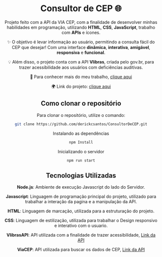 <div align="center">

# Consultor de CEP 🌐

Projeto feito com a API da VIA CEP, com a finalidade de desenvolver minhas habilidades em programação, utilizando **HTML**, **CSS**, **JavaScript**, trabalho com **APIs** e ícones. 

✨ O objetivo é levar informação ao usuário, permitindo a consulta fácil do CEP que desejar! Com uma interface **dinâmica**, **interativa**, **amigável**, **responsiva** e **funcional**. 

💡 Além disso, o projeto conta com a API **Vlibras**, criada pelo gov.br, para trazer acessibilidade aos usuários com deficiências auditivas.

🔗 Para conhecer mais do meu trabalho, [clique aqui](https://www.linkedin.com/in/derickcampossantos/)

🌍 Link do projeto: [clique aqui](https://consultordecep-dcs.vercel.app/)

## Como clonar o repositório

Para clonar o repositório, utilize o comando:

```bash
git clone https://github.com/derickcsantos/ConsultorDeCEP.git
```

Instalando as dependências
```bash
npm Install
```

Inicializando o servidor
```bash
npm run start
```

## Tecnologias Utilizadas

**Node.js**: Ambiente de execução Javascript do lado do Servidor.

**Javascript**: Linguagem de programação principal do projeto, utilizado para trabalhar a interação da pagina e a manipulação da API.

**HTML**: Linguagem de marcação, utilizada para a estruturação do projeto.

**CSS**: Linguagem de estilização, utilizada para trabalhar o Design responsivo e interativo com o usuario.

**VlibrasAPI**: API utilizada com a finalidade de trazer acessibilidade, [Link da API](https://www.gov.br/conecta/catalogo/apis/vlibras/vlibras-v3-1-swagger-artesanal-json/swagger_view)

**ViaCEP**: API utilizada para buscar os dados de CEP, [Link da API](https://viacep.com.br/)
